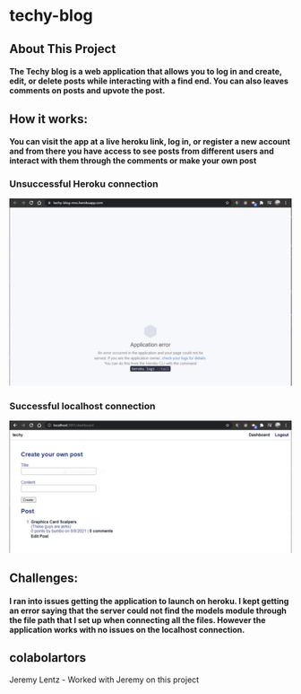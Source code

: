 # techy-blog

## About This Project

#### The Techy blog is a web application that allows you to log in and create, edit, or delete posts while interacting with a find end. You can also leaves comments on posts and upvote the post.

## How it works:

#### You can visit the app at a live heroku link, log in, or register a new account and from there you have access to see posts from different users and interact with them through the comments or make your own post

### Unsuccessful Heroku connection
![Alt text](./assets/herokuconnection.PNG)

### Successful localhost connection
![Alt text](./assets/localhostconnection.PNG)

## Challenges:

#### I ran into issues getting the application to launch on heroku. I kept getting an error saying that the server could not find the models module through the file path that I set up when connecting all the files. However the application works with no issues on the localhost connection.

## colabolartors
Jeremy Lentz - Worked with Jeremy on this project
